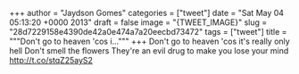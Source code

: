 
+++
author = "Jaydson Gomes"
categories = ["tweet"]
date = "Sat May 04 05:13:20 +0000 2013"
draft = false
image = "{TWEET_IMAGE}"
slug = "28d7229158e4390de42a0e474a7a20eecbd73472"
tags = ["tweet"]
title = """Don't go to heaven 'cos i..."""
+++
Don't go to heaven 'cos it's really only hell
Don't smell the flowers
They're an evil drug to make you lose your mind http://t.co/stqZ25ayS2
